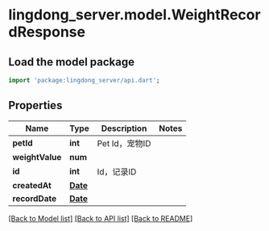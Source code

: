 # lingdong_server.model.WeightRecordResponse

## Load the model package
```dart
import 'package:lingdong_server/api.dart';
```

## Properties
Name | Type | Description | Notes
------------ | ------------- | ------------- | -------------
**petId** | **int** | Pet Id，宠物ID | 
**weightValue** | **num** |  | 
**id** | **int** | Id，记录ID | 
**createdAt** | [**Date**](Date.md) |  | 
**recordDate** | [**Date**](Date.md) |  | 

[[Back to Model list]](../README.md#documentation-for-models) [[Back to API list]](../README.md#documentation-for-api-endpoints) [[Back to README]](../README.md)


